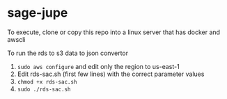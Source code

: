 # sage-jupe
To execute, clone or copy this repo into a linux server that has docker and awscli 



To run the rds to s3 data to json convertor 
1. ```sudo aws configure``` and edit only the region to us-east-1
2. Edit rds-sac.sh (first few lines) with the correct parameter values
3. ```chmod +x rds-sac.sh```
4. ```sudo ./rds-sac.sh```
